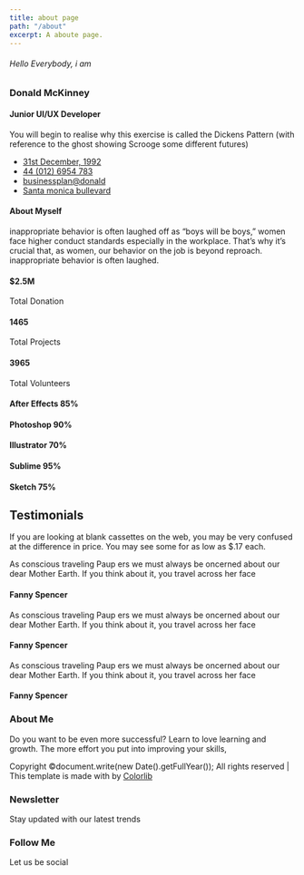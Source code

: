 ```yaml
---
title: about page
path: "/about"
excerpt: A aboute page.
---
```


###### Hello Everybody, i am

### Donald McKinney

#### Junior UI/UX Developer

You will begin to realise why this exercise is called the Dickens Pattern (with reference to the ghost showing Scrooge some different futures)

*   [31st December, 1992](#)
*   [44 (012) 6954 783](#)
*   [businessplan@donald](#)
*   [Santa monica bullevard](#)

#### About Myself

inappropriate behavior is often laughed off as “boys will be boys,” women face higher conduct standards especially in the workplace. That’s why it’s crucial that, as women, our behavior on the job is beyond reproach. inappropriate behavior is often laughed.

#### $2.5M

Total Donation

#### 1465

Total Projects

#### 3965

Total Volunteers

#### After Effects 85%

#### Photoshop 90%

#### Illustrator 70%

#### Sublime 95%

#### Sketch 75%

Testimonials
------------

If you are looking at blank cassettes on the web, you may be very confused at the difference in price. You may see some for as low as $.17 each.

As conscious traveling Paup ers we must always be oncerned about our dear Mother Earth. If you think about it, you travel across her face

#### Fanny Spencer

[](#)[](#)[](#)[](#)[](#)

As conscious traveling Paup ers we must always be oncerned about our dear Mother Earth. If you think about it, you travel across her face

#### Fanny Spencer

[](#)[](#)[](#)[](#)[](#)

As conscious traveling Paup ers we must always be oncerned about our dear Mother Earth. If you think about it, you travel across her face

#### Fanny Spencer

[](#)[](#)[](#)[](#)[](#)

### About Me

Do you want to be even more successful? Learn to love learning and growth. The more effort you put into improving your skills,

Copyright ©document.write(new Date().getFullYear()); All rights reserved | This template is made with by [Colorlib](https://colorlib.com)

### Newsletter

Stay updated with our latest trends

 

### Follow Me

Let us be social
